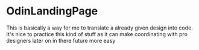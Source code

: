 # OdinLandingPage
This is basically a way for me to translate a already given design into code.
It's nice to practice this kind of stuff as it can make coordinating with pro designers later on in there future more easy
